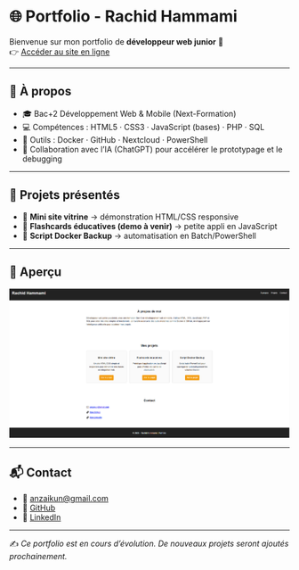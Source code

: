 # 🌐 Portfolio - Rachid Hammami

Bienvenue sur mon portfolio de **développeur web junior** 🚀  
👉 [Accéder au site en ligne](https://rachid-hammami.github.io/portfolio)

---

## 👤 À propos
- 🎓 Bac+2 Développement Web & Mobile (Next-Formation)  
- 💻 Compétences : HTML5 · CSS3 · JavaScript (bases) · PHP · SQL  
- 🐳 Outils : Docker · GitHub · Nextcloud · PowerShell  
- 🤝 Collaboration avec l’IA (ChatGPT) pour accélérer le prototypage et le debugging  

---

## 📂 Projets présentés
- 🔹 **Mini site vitrine** → démonstration HTML/CSS responsive  
- 🔹 **Flashcards éducatives (demo à venir)** → petite appli en JavaScript  
- 🔹 **Script Docker Backup** → automatisation en Batch/PowerShell  

---

## 📸 Aperçu
![Aperçu du portfolio](capture.png)

---

## 📬 Contact
- 📧 [anzaikun@gmail.com](mailto:anzaikun@gmail.com)  
- 🔗 [GitHub](https://github.com/rachid-hammami)  
- 🔗 [LinkedIn](https://linkedin.com/in/tonpseudo)  

---
✍️ *Ce portfolio est en cours d’évolution. De nouveaux projets seront ajoutés prochainement.*
